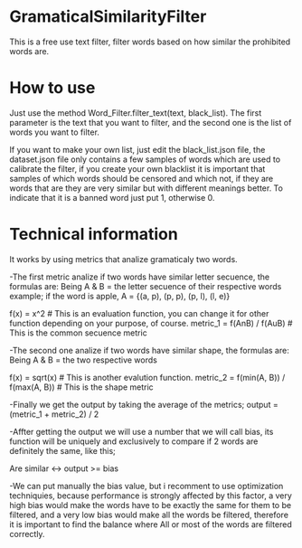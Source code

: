 # GramaticalSimilarityFilter
This is a free use text filter, filter words based on how similar the prohibited words are.

# How to use
Just use the method Word_Filter.filter_text(text, black_list).
The first parameter is the text that you want to filter, and the second one is the list of words you want to filter.

If you want to make your own list, just edit the black_list.json file, the dataset.json file only contains a
few samples of words which are used to calibrate the filter, if you create your own blacklist it is important
that samples of which words should be censored and which not, if they are words that are they are very similar
but with different meanings better. To indicate that it is a banned word just put 1, otherwise 0.

# Technical information
It works by using metrics that analize gramaticaly two words.

-The first metric analize if two words have similar letter secuence, the formulas are:
Being A & B = the letter secuence of their respective words example;
if the word is apple, A = {(a, p), (p, p), (p, l), (l, e)}

f(x) = x^2 # This is an evaluation function, you can change it for other function depending on your purpose, of course.
metric_1 = f(AnB) / f(AuB) # This is the common secuence metric

-The second one analize if two words have similar shape, the formulas are:
Being A & B = the two respective words

f(x) = sqrt(x) # This is another evalution function.
metric_2 = f(min(A, B)) / f(max(A, B)) # This is the shape metric

-Finally we get the output by taking the average of the metrics;
output = (metric_1 + metric_2) / 2

-Affter getting the output we will use a number that we will call bias, its function will be uniquely and exclusively
to compare if 2 words are definitely the same, like this;

Are similar <-> output >= bias

-We can put manually the bias value, but i recomment to use optimization techniquies, because performance is strongly
affected by this factor, a very high bias would make the words have to be exactly the same for them to be filtered, and
a very low bias would make all the words be filtered, therefore it is important to find the balance where All or most
of the words are filtered correctly.
